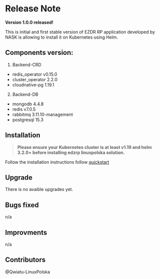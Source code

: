 # Release Note

**Version 1.0.0 released!**


This is initial and first stable version of EZDR RP application developed by NASK is allowing to install it on Kubernetes using Helm.

## Components version:
1. Backend-CRD
* redis_operator v0.15.0
* cluster_operator 2.2.0
* cloudnative-pg 1.19.1
2. Backend-DB
* mongodb 4.4.8
* redis v7.0.5
* rabbitmq 3.11.10-management
* postgresql 15.3

## Installation

> **Please ensure your Kubernetes cluster is at least v1.19 and helm 3.2.0+ before installing edzrp linuxpolska solution.**

Follow the installation instructions follow [quickstart](https://github.com/linuxpolska/ezd-rp/blob/release/1.0.0/QUICKSTART.md)


## Upgrade

There is no avaible upgrades yet.


## Bugs fixed

n/a

## Improvments

n/a

## Contributors
@Qwiatu-LinuxPolska
